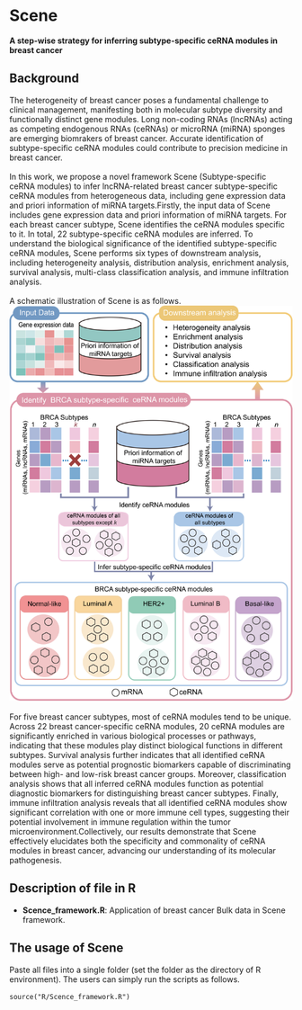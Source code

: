 # Scene
__A step-wise strategy for inferring subtype-specific ceRNA modules in breast cancer__
## Background
The heterogeneity of breast cancer poses a fundamental challenge to clinical management, manifesting both in molecular subtype diversity and functionally distinct gene modules. Long non-coding RNAs (lncRNAs) acting as competing endogenous RNAs (ceRNAs) or microRNA (miRNA) sponges are emerging biomrakers of breast cancer. Accurate identification of subtype-specific ceRNA modules could contribute to precision medicine in breast cancer.<br><br>In this work, we propose a novel framework Scene (Subtype-specific ceRNA modules) to infer lncRNA-related breast cancer subtype-specific ceRNA modules from heterogeneous data, including gene expression data and priori information of miRNA targets.Firstly, the input data of Scene includes gene expression data and priori information of miRNA targets. For each breast cancer subtype, Scene identifies the ceRNA modules specific to it. In total, 22 subtype-specific ceRNA modules are inferred. To understand the biological significance of the identified subtype-specific ceRNA modules, Scene performs six types of downstream analysis, including heterogeneity analysis, distribution analysis, enrichment analysis, survival analysis, multi-class classification analysis, and immune infiltration analysis.<br><br>A schematic illustration of Scene is as follows.<br>![](https://github.com/YangHL24/Scene/blob/main/Scene.png)<br><br>For five breast cancer subtypes, most of ceRNA modules tend to be unique. Across 22 breast cancer-specific ceRNA modules, 20 ceRNA modules are significantly enriched in various biological processes or pathways, indicating that these modules play distinct biological functions in different subtypes. Survival analysis further indicates that all identified ceRNA modules serve as potential prognostic biomarkers capable of discriminating between high- and low-risk breast cancer groups. Moreover, classification analysis shows that all inferred ceRNA modules function as potential diagnostic biomarkers for distinguishing breast cancer subtypes. Finally, immune infiltration analysis reveals that all identified ceRNA modules show significant correlation with one or more immune cell types, suggesting their potential involvement in immune regulation within the tumor microenvironment.Collectively, our results demonstrate that Scene effectively elucidates both the specificity and commonality of ceRNA modules in breast cancer, advancing our understanding of its molecular pathogenesis.
## Description of file in R
* __Scence_framework.R__: Application of breast cancer Bulk data in Scene framework.
## The usage of Scene
Paste all files into a single folder (set the folder as the directory of R environment). The users can simply run the scripts as follows.
```
source("R/Scence_framework.R")
```
